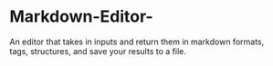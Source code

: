 # Markdown-Editor-
An editor that takes in inputs and return them in markdown formats, tags, structures, and save your results to a file.
